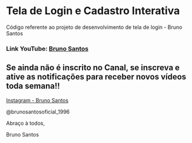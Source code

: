 # Tela de Login e Cadastro Interativa

Código referente ao projeto de desenvolvimento de tela de login - Bruno Santos

### Link YouTube: [Bruno Santos](https://www.youtube.com/channel/UCsukuB0TpWrCAh-ssYAS0ig?view_as=subscriber)

## Se ainda não é inscrito no Canal, se inscreva e ative as notificações para receber novos vídeos toda semana!!

[Instagram - Bruno Santos](https://www.instagram.com/brunosantosoficial_1996/)

@brunosantosoficial_1996

Abraço à todos,

Bruno Santos
